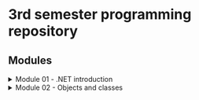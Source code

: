 # 3rd semester programming repository

## Modules 
<details>
<summary>Module 01 - .NET introduction</summary>
  
 - [Hello World](https://github.com/UCN-programming-3-jfk/HelloWorld)  
 - [Command Line Calculator](https://github.com/UCN-programming-3-jfk/CommandLineCalculator)  
 - [Challenge: Message Files](https://github.com/UCN-programming-3-jfk/MessageFilesChallenge)  
</details>
<details>
<summary>Module 02 - Objects and classes</summary>
  
 - [Company Class Exercise](https://github.com/UCN-programming-3-jfk/ClassExercise)  
 - [Adventure game (including challenge)](https://github.com/UCN-programming-3-jfk/AdventureGame)
</details>
